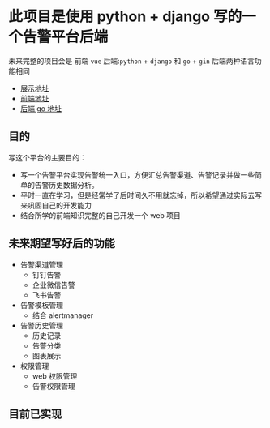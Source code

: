 # 此项目是使用 python + django 写的一个告警平台后端
  未来完整的项目会是 前端 `vue` 后端:`python` + `django` 和 `go` + `gin`
  后端两种语言功能相同
- [展示地址]() 
- [前端地址]() 
- [后端 go 地址]()
## 目的
写这个平台的主要目的：
- 写一个告警平台实现告警统一入口，方便汇总告警渠道、告警记录并做一些简单的告警历史数据分析。
- 平时一直在学习，但是经常学了后时间久不用就忘掉，所以希望通过实际去写来巩固自己的开发能力
- 结合所学的前端知识完整的自己开发一个 web 项目
## 未来期望写好后的功能
- 告警渠道管理
  - 钉钉告警
  - 企业微信告警
  - 飞书告警
- 告警模板管理
  - 结合 alertmanager
- 告警历史管理
  - 历史记录
  - 告警分类
  - 图表展示
- 权限管理
  - web 权限管理
  - 告警权限管理
## 目前已实现

  


